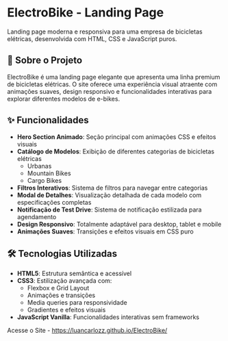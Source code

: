 # ElectroBike - Landing Page

Landing page moderna e responsiva para uma empresa de bicicletas elétricas, desenvolvida com HTML, CSS e JavaScript puros.

## 🚴 Sobre o Projeto

ElectroBike é uma landing page elegante que apresenta uma linha premium de bicicletas elétricas. O site oferece uma experiência visual atraente com animações suaves, design responsivo e funcionalidades interativas para explorar diferentes modelos de e-bikes.

## ✨ Funcionalidades

- **Hero Section Animado**: Seção principal com animações CSS e efeitos visuais
- **Catálogo de Modelos**: Exibição de diferentes categorias de bicicletas elétricas
  - Urbanas
  - Mountain Bikes
  - Cargo Bikes
- **Filtros Interativos**: Sistema de filtros para navegar entre categorias
- **Modal de Detalhes**: Visualização detalhada de cada modelo com especificações completas
- **Notificação de Test Drive**: Sistema de notificação estilizada para agendamento
- **Design Responsivo**: Totalmente adaptável para desktop, tablet e mobile
- **Animações Suaves**: Transições e efeitos visuais em CSS puro

## 🛠️ Tecnologias Utilizadas

- **HTML5**: Estrutura semântica e acessível
- **CSS3**: Estilização avançada com:
  - Flexbox e Grid Layout
  - Animações e transições
  - Media queries para responsividade
  - Gradientes e efeitos visuais
- **JavaScript Vanilla**: Funcionalidades interativas sem frameworks

Acesse o Site -  https://luancarlozz.github.io/ElectroBike/
